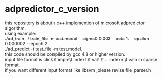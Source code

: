 # adpredictor_c_version
this repository is about a c++ implemention of microsoft adpredictor algorithm.  
using example:  
./ad_train -f train_file -m test.model --sigma0 0.002 --beta 1. --epsilon 0.000002 --epoch 2.  
./ad_predict -t test_file -m test.model.  
this code should be compiled by gcc 4.8 or higher version.  
input file format is click \t impre\t index1 \t val1 \t ... indexn \t valn in sparse format.  
if you want different input format like libsvm ,please revise file_parser.h

